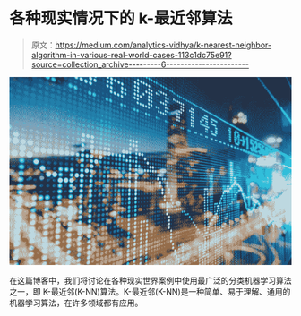 # 各种现实情况下的 k-最近邻算法

> 原文：<https://medium.com/analytics-vidhya/k-nearest-neighbor-algorithm-in-various-real-world-cases-113c1dc75e91?source=collection_archive---------6----------------------->

![](img/de903ddbe916b02a5adda8c5509ef3f3.png)

在这篇博客中，我们将讨论在各种现实世界案例中使用最广泛的分类机器学习算法之一，即 K-最近邻(K-NN)算法。K-最近邻(K-NN)是一种简单、易于理解、通用的机器学习算法，在许多领域都有应用。